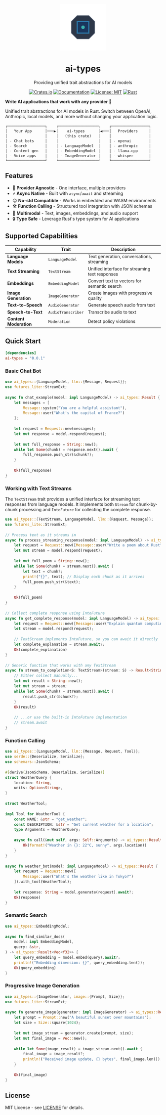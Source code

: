 <div align="center">
<img src="logo.svg" alt="ai-types logo" width="150" height="150">

# ai-types

Providing unified trait abstractions for AI models


[![Crates.io](https://img.shields.io/crates/v/ai-types.svg)](https://crates.io/crates/ai-types)
[![Documentation](https://docs.rs/ai-types/badge.svg)](https://docs.rs/ai-types)
[![License: MIT](https://img.shields.io/badge/License-MIT-yellow.svg)](https://opensource.org/licenses/MIT)
[![Rust](https://img.shields.io/badge/rust-1.85+-orange.svg)](https://www.rust-lang.org)

</div>


**Write AI applications that work with any provider** 🚀

Unified trait abstractions for AI models in Rust. Switch between OpenAI, Anthropic, local models, and more without changing your application logic.

```text
┌─────────────────┐    ┌──────────────────┐    ┌─────────────────┐
│   Your App      │───▶│    ai-types      │◀───│   Providers     │
│                 │    │   (this crate)   │    │                 │
│ - Chat bots     │    │                  │    │ - openai        │
│ - Search        │    │ - LanguageModel  │    │ - anthropic     │
│ - Content gen   │    │ - EmbeddingModel │    │ - llama.cpp     │
│ - Voice apps    │    │ - ImageGenerator │    │ - whisper       │
└─────────────────┘    └──────────────────┘    └─────────────────┘
```

## Features

- 🎯 **Provider Agnostic** - One interface, multiple providers
- ⚡ **Async Native** - Built with `async`/`await` and streaming
- 😊 **No-std Compatible** - Works in embedded and WASM environments
- 🛠️ **Function Calling** - Structured tool integration with JSON schemas
- 📸 **Multimodal** - Text, images, embeddings, and audio support
- 🔒 **Type Safe** - Leverage Rust's type system for AI applications

## Supported Capabilities

| Capability | Trait | Description |
|------------|-------|-------------|
| **Language Models** | `LanguageModel` | Text generation, conversations, streaming |
| **Text Streaming** | `TextStream` | Unified interface for streaming text responses |
| **Embeddings** | `EmbeddingModel` | Convert text to vectors for semantic search |
| **Image Generation** | `ImageGenerator` | Create images with progressive quality |
| **Text-to-Speech** | `AudioGenerator` | Generate speech audio from text |
| **Speech-to-Text** | `AudioTranscriber` | Transcribe audio to text |
| **Content Moderation** | `Moderation` | Detect policy violations |

## Quick Start

```toml
[dependencies]
ai-types = "0.0.1"
```

### Basic Chat Bot

```rust
use ai_types::{LanguageModel, llm::{Message, Request}};
use futures_lite::StreamExt;

async fn chat_example(model: impl LanguageModel) -> ai_types::Result {
    let messages = [
        Message::system("You are a helpful assistant"),
        Message::user("What's the capital of France?")
    ];
    
    let request = Request::new(messages);
    let mut response = model.respond(request);
    
    let mut full_response = String::new();
    while let Some(chunk) = response.next().await {
        full_response.push_str(&chunk?);
    }
    
    Ok(full_response)
}
```

### Working with Text Streams

The `TextStream` trait provides a unified interface for streaming text responses from language models. It implements both `Stream` for chunk-by-chunk processing and `IntoFuture` for collecting the complete response.

```rust
use ai_types::{TextStream, LanguageModel, llm::{Request, Message}};
use futures_lite::StreamExt;

// Process text as it streams in
async fn process_streaming_response(model: impl LanguageModel) -> ai_types::Result {
    let request = Request::new([Message::user("Write a poem about Rust")]);
    let mut stream = model.respond(request);
    
    let mut full_poem = String::new();
    while let Some(chunk) = stream.next().await {
        let text = chunk?;
        print!("{}", text); // Display each chunk as it arrives
        full_poem.push_str(&text);
    }
    
    Ok(full_poem)
}

// Collect complete response using IntoFuture
async fn get_complete_response(model: impl LanguageModel) -> ai_types::Result {
    let request = Request::new([Message::user("Explain quantum computing")]);
    let stream = model.respond(request);
    
    // TextStream implements IntoFuture, so you can await it directly
    let complete_explanation = stream.await?;
    Ok(complete_explanation)
}

// Generic function that works with any TextStream
async fn stream_to_completion<S: TextStream>(stream: S) -> Result<String, S::Error> {
    // Either collect manually...
    let mut result = String::new();
    let mut stream = stream;
    while let Some(chunk) = stream.next().await {
        result.push_str(&chunk?);
    }
    Ok(result)
    
    // ...or use the built-in IntoFuture implementation
    // stream.await
}
```

### Function Calling

```rust
use ai_types::{LanguageModel, llm::{Message, Request, Tool}};
use serde::{Deserialize, Serialize};
use schemars::JsonSchema;

#[derive(JsonSchema, Deserialize, Serialize)]
struct WeatherQuery {
    location: String,
    units: Option<String>,
}

struct WeatherTool;

impl Tool for WeatherTool {
    const NAME: &str = "get_weather";
    const DESCRIPTION: &str = "Get current weather for a location";
    type Arguments = WeatherQuery;
    
    async fn call(&mut self, args: Self::Arguments) -> ai_types::Result {
        Ok(format!("Weather in {}: 22°C, sunny", args.location))
    }
}

async fn weather_bot(model: impl LanguageModel) -> ai_types::Result {
    let request = Request::new([
        Message::user("What's the weather like in Tokyo?")
    ]).with_tool(WeatherTool);
    
    let response: String = model.generate(request).await?;
    Ok(response)
}
```

### Semantic Search

```rust
use ai_types::EmbeddingModel;

async fn find_similar_docs(
    model: impl EmbeddingModel,
    query: &str,
) -> ai_types::Result<Vec<f32>> {
    let query_embedding = model.embed(query).await?;
    println!("Embedding dimension: {}", query_embedding.len());
    Ok(query_embedding)
}
```

### Progressive Image Generation

```rust
use ai_types::{ImageGenerator, image::{Prompt, Size}};
use futures_lite::StreamExt;

async fn generate_image(generator: impl ImageGenerator) -> ai_types::Result<Vec<u8>> {
    let prompt = Prompt::new("A beautiful sunset over mountains");
    let size = Size::square(1024);
    
    let mut image_stream = generator.create(prompt, size);
    let mut final_image = Vec::new();
    
    while let Some(image_result) = image_stream.next().await {
        final_image = image_result?;
        println!("Received image update, {} bytes", final_image.len());
    }
    
    Ok(final_image)
}
```

## License

MIT License - see [LICENSE](LICENSE) for details.